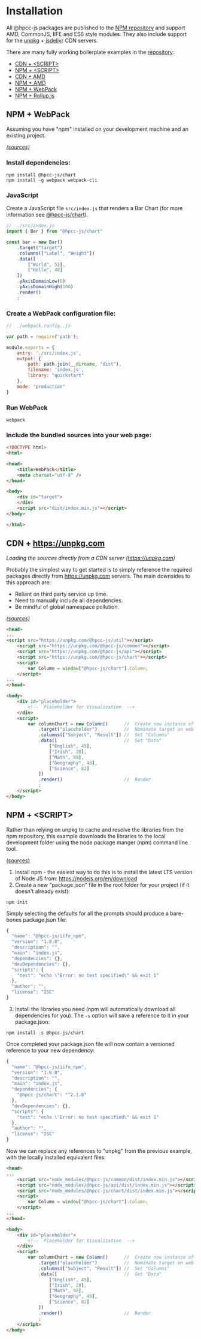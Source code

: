 # Installation

All @hpcc-js packages are published to the [NPM repository](https://www.npmjs.com/~hpcc-js) and support AMD, CommonJS, IIFE and ES6 style modules.  They also include support for the [unpkg](https://www.unpkg.com) + [jsdelivr](https://www.jsdelivr.com/) CDN servers.

There are many fully working boilerplate examples in the [repository](https://github.com/hpcc-systems/Visualization/tree/master/demos/quickstart):
* [CDN + \<SCRIPT>](https://github.com/hpcc-systems/Visualization/tree/master/demos/quickstart/iife_unpkg)
* [NPM + \<SCRIPT>](https://github.com/hpcc-systems/Visualization/tree/master/demos/quickstart/iife_npm)
* [CDN + AMD](https://github.com/hpcc-systems/Visualization/tree/master/demos/quickstart/amd_unpkg)
* [NPM + AMD](https://github.com/hpcc-systems/Visualization/tree/master/demos/quickstart/amd_npm)
* [NPM + WebPack](https://github.com/hpcc-systems/Visualization/tree/master/demos/quickstart/webpack)
* [NPM + Rollup.js](https://github.com/hpcc-systems/Visualization/tree/master/demos/quickstart/rollup)

## NPM + WebPack 

Assuming you have "npm" installed on your development machine and an existing project.

_[(sources)](https://github.com/hpcc-systems/Visualization/tree/master/demos/quickstart/webpack)_ 

### Install dependencies:

```shell
npm install @hpcc-js/chart
npm install -g webpack webpack-cli
```

### JavaScript

Create a JavaScript file `src/index.js` that renders a Bar Chart (for more information see [@hpcc-js/chart](#../packages/chart/docs/index.md)).

```javascript
//  ./src/index.js
import { Bar } from "@hpcc-js/chart"

const bar = new Bar()
    .target("target")
    .columns(["Label", "Weight"])
    .data([
        ["World", 52],
        ["Hello", 48]
    ])
    .yAxisDomainLow(0)
    .yAxisDomainHigh(100)
    .render()
    ;
```

### Create a WebPack configuration file:

```javascript
//  ./webpack.config..js

var path = require('path');

module.exports = {
    entry: './src/index.js',
    output: {
        path: path.join(__dirname, "dist"),
        filename: 'index.js',
        library: "quickstart"
    },
    mode: "production"
}
```

### Run WebPack

```shell
webpack
```

### Include the bundled sources into your web page:

```html
<!DOCTYPE html>
<html>

<head>
    <title>WebPack</title>
    <meta charset="utf-8" />
</head>

<body>
    <div id="target">
    </div>
    <script src="dist/index.min.js"></script>
</body>

</html>
```

## CDN + https://unpkg.com

_Loading the sources directly from a CDN server (https://unpkg.com)_

Probably the simplest way to get started is to simply reference the required packages directly from https://unpkg.com servers.  The main downsides to this approach are:
* Reliant on third party service up time.
* Need to manually include all dependencies.
* Be mindful of global namespace pollution.

_[(sources)](https://github.com/hpcc-systems/Visualization/tree/master/demos/quickstart/iife_unpkg)_ 

```html
<head>
...
<script src="https://unpkg.com/@hpcc-js/util"></script>
    <script src="https://unpkg.com/@hpcc-js/common"></script>
    <script src="https://unpkg.com/@hpcc-js/api"></script>
    <script src="https://unpkg.com/@hpcc-js/chart"></script>
    <script>
        var Column = window["@hpcc-js/chart"].Column;
    </script>
...
</head>

<body>
    <div id="placeholder">
        <!--  Placeholder for Visualization  -->
    </div>
    <script>
        var columnChart = new Column()      //  Create new instance of Column
            .target("placeholder")          //  Nominate target on web page 
            .columns(["Subject", "Result"]) //  Set "Columns"
            .data([                         //  Set "Data"
                ["English", 45],
                ["Irish", 28],
                ["Math", 98],
                ["Geography", 48],
                ["Science", 82]
            ])
            .render()                       //  Render
            ;
    </script>
</body>
```

## NPM + \<SCRIPT>
Rather than relying on unpkg to cache and resolve the libraries from the npm repository, this example downloads the libraries to the local development folder using the node package manger (npm) command line tool.

[(sources)](https://github.com/hpcc-systems/Visualization/tree/master/demos/quickstart/iife_npm)

1. Install npm - the easiest way to do this is to install the latest LTS version of Node JS from:  https://nodejs.org/en/download
2. Create a new "package.json" file in the root folder for your project (if it doesn't already exist):

```shell
npm init
```

Simply selecting the defaults for all the prompts should produce a bare-bones package.json file:
```javascript
{
  "name": "@hpcc-js/iife_npm",
  "version": "1.0.0",
  "description": "",
  "main": "index.js",
  "dependencies": {},
  "devDependencies": {},
  "scripts": {
    "test": "echo \"Error: no test specified\" && exit 1"
  },
  "author": "",
  "license": "ISC"
}
```

3. Install the libraries you need (npm will automatically download all dependencies for you).  The `-s` option will save a reference to it in your package.json:

```shell
npm install -s @hpcc-js/chart
```

Once completed your package.json file will now contain a versioned reference to your new dependency:

```javascript
{
  "name": "@hpcc-js/iife_npm",
  "version": "1.0.0",
  "description": "",
  "main": "index.js",
  "dependencies": {
    "@hpcc-js/chart": "^2.1.0"
  },
  "devDependencies": {},
  "scripts": {
    "test": "echo \"Error: no test specified\" && exit 1"
  },
  "author": "",
  "license": "ISC"
}
```

Now we can replace any references to "unpkg" from the previous example, with the locally installed equivalent files: 
```html
<head>
...
    <script src="node_modules/@hpcc-js/common/dist/index.min.js"></script>
    <script src="node_modules/@hpcc-js/api/dist/index.min.js"></script>
    <script src="node_modules/@hpcc-js/chart/dist/index.min.js"></script>
    <script>
        var Column = window["@hpcc-js/chart"].Column;
    </script>
...
</head>

<body>
    <div id="placeholder">
        <!--  Placeholder for Visualization  -->
    </div>
    <script>
        var columnChart = new Column()      //  Create new instance of Column
            .target("placeholder")          //  Nominate target on web page 
            .columns(["Subject", "Result"]) //  Set "Columns"
            .data([                         //  Set "Data"
                ["English", 45],
                ["Irish", 28],
                ["Math", 98],
                ["Geography", 48],
                ["Science", 82]
            ])
            .render()                       //  Render
            ;
    </script>
</body>
```
